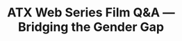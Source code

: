 ---
layout: episode
title: ATX Web Series Film Q&amp;A — Bridging the Gender Gap
meta: A special Non Breaking Space episode! Live Q&amp;A session from the first ever ATX Web Film Series presentation. ATX Web Film Series aims to provide thought- and discussion-provoking films about the Web, Design, and Technology.
episode: 102
minutes: 42
source: http://goodstuff.fm/nbsp/97
audio: http://podcasts-1.feedpress.co/10609/nbsp-97.mp3
guests:
    starring: 
    - Sam Kapila
    - Matt Griffin
---